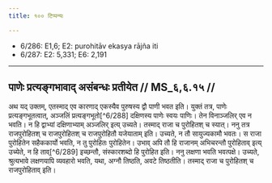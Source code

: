 ```yaml
---
title: १०० टिप्पन्यः

---
```

- 6/286: E1,6; E2: purohitāv ekasya rājña iti
- 6/287: E2: 5,331; E6: 2,191

____________________________________________


## पाणेः प्रत्यङ्गभावाद् असंबन्धः प्रतीयेत // MS_६,६.१५ //

अथ यद् उक्तम्, एतस्माद् एव कारणाद् एकस्यैव पुरुषस्य द्वौ पाणी भवत इति। युक्तं तत्र, पाणेः प्रत्यङ्गभूतत्वात्, अञ्जलिं प्रत्यङ्गभूतो[^6/288] दक्षिणस्य पाणेः स्वयः पाणिः। तेन विनाञ्जलिर् एव न भवति। न हि द्वाभ्यां दक्षिणाभ्याम् अञ्जलिर् इत्य् उच्यते। तस्माद् राजा च पुरोहितश् च स्यात्। ननु तत्र राजपुरोहितश् च राजपुरोहितश् च राजपुरोहितौ यजेयाताम् इति। उच्यते, न तौ सायुज्यकामौ भवतः। स राजा पुरोहितेन सहैककार्यो भवति, न तु पुरोहितः पुरोहितेन। उभाव् अपि तौ हि राजानम् अभिचरन्तौ पुरोहिताव् इत्य् उच्येते, न हि ताव्[^6/289] इच्छन्तौ, संस्कारशब्दो हि पुरोहित इति। ननु लक्षणा भवति भवत्पक्षे। उच्यते, श्रुत्यभावे लक्षणयापि व्यवहारो भवति, यथा, अग्नौ तिष्ठति, अवटे तिष्ठतीति। तस्माद् राजा च पुरोहितश् च राजपुरोहिताव् इति।

